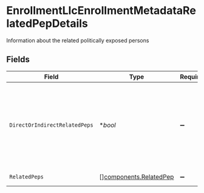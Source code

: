# EnrollmentLlcEnrollmentMetadataRelatedPepDetails

Information about the related politically exposed persons


## Fields

| Field                                                                                                 | Type                                                                                                  | Required                                                                                              | Description                                                                                           | Example                                                                                               |
| ----------------------------------------------------------------------------------------------------- | ----------------------------------------------------------------------------------------------------- | ----------------------------------------------------------------------------------------------------- | ----------------------------------------------------------------------------------------------------- | ----------------------------------------------------------------------------------------------------- |
| `DirectOrIndirectRelatedPeps`                                                                         | **bool*                                                                                               | :heavy_minus_sign:                                                                                    | Indication as to whether or not an account has direct or indirect related politically exposed persons | true                                                                                                  |
| `RelatedPeps`                                                                                         | [][components.RelatedPep](../../models/components/relatedpep.md)                                      | :heavy_minus_sign:                                                                                    | Related Peps                                                                                          |                                                                                                       |